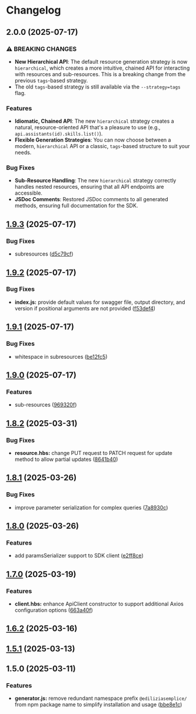 # Changelog

## 2.0.0 (2025-07-17)

### ⚠ BREAKING CHANGES

*   **New Hierarchical API**: The default resource generation strategy is now `hierarchical`, which creates a more intuitive, chained API for interacting with resources and sub-resources. This is a breaking change from the previous `tags`-based strategy.
*   The old `tags`-based strategy is still available via the `--strategy=tags` flag.

### Features

*   **Idiomatic, Chained API**: The new `hierarchical` strategy creates a natural, resource-oriented API that's a pleasure to use (e.g., `api.assistants(id).skills.list()`).
*   **Flexible Generation Strategies**: You can now choose between a modern, `hierarchical` API or a classic, `tags`-based structure to suit your needs.

### Bug Fixes

*   **Sub-Resource Handling**: The new `hierarchical` strategy correctly handles nested resources, ensuring that all API endpoints are accessible.
*   **JSDoc Comments**: Restored JSDoc comments to all generated methods, ensuring full documentation for the SDK.

## [1.9.3](https://github.com/enricodeleo/aquasdk/compare/v1.9.2...v1.9.3) (2025-07-17)

### Bug Fixes

* subresources ([d5c79cf](https://github.com/enricodeleo/aquasdk/commit/d5c79cf415f98acad37438ef8d841aafe85c74c1))

## [1.9.2](https://github.com/enricodeleo/aquasdk/compare/v1.9.1...v1.9.2) (2025-07-17)

### Bug Fixes

* **index.js:** provide default values for swagger file, output directory, and version if positional arguments are not provided ([f53def4](https://github.com/enricodeleo/aquasdk/commit/f53def45def6e48d71142e4a8fbfd203902e9fcf))

## [1.9.1](https://github.com/enricodeleo/aquasdk/compare/v1.9.0...v1.9.1) (2025-07-17)

### Bug Fixes

* whitespace in subresources ([be12fc5](https://github.com/enricodeleo/aquasdk/commit/be12fc5ba1e2cc254ed85f652ea4fd30b8fd8a92))

## [1.9.0](https://github.com/enricodeleo/aquasdk/compare/v1.8.3...v1.9.0) (2025-07-17)

### Features

* sub-resources ([969320f](https://github.com/enricodeleo/aquasdk/commit/969320fa3ba6a45eeb51ba44f472fb666417f0e0))

## [1.8.2](https://github.com/enricodeleo/aquasdk/compare/v1.8.1...v1.8.2) (2025-03-31)

### Bug Fixes

* **resource.hbs:** change PUT request to PATCH request for update method to allow partial updates ([8641b40](https://github.com/enricodeleo/aquasdk/commit/8641b40e5daefe7cf6ba1c5fb776f882cc847bb9))

## [1.8.1](https://github.com/enricodeleo/aquasdk/compare/v1.8.0...v1.8.1) (2025-03-26)

### Bug Fixes

* improve parameter serialization for complex queries ([7a8930c](https://github.com/enricodeleo/aquasdk/commit/7a8930cc00536d17e6cd0053117a9b8f94217a35))

## [1.8.0](https://github.com/enricodeleo/aquasdk/compare/v1.7.0...v1.8.0) (2025-03-26)

### Features

* add paramsSerializer support to SDK client ([e2ff8ce](https://github.com/enricodeleo/aquasdk/commit/e2ff8ce74b15075374c7d70025bf7367a8c04c10))

## [1.7.0](https://github.com/enricodeleo/aquasdk/compare/v1.6.2...v1.7.0) (2025-03-19)

### Features

* **client.hbs:** enhance ApiClient constructor to support additional Axios configuration options ([663a40f](https://github.com/enricodeleo/aquasdk/commit/663a40f4698f59b4720fd6509ea96a8ec3f5d910))

## [1.6.2](https://github.com/enricodeleo/aquasdk/compare/v1.6.1...v1.6.2) (2025-03-16)

## [1.5.1](https://github.com/enricodeleo/aquasdk/compare/1.5.0...1.5.1) (2025-03-13)

## 1.5.0 (2025-03-11)


### Features

* **generator.js:** remove redundant namespace prefix `@ediliziasemplice/` from npm package name to simplify installation and usage ([bbe8e1c](https://github.com/enricodeleo/aquasdk/commit/bbe8e1c325809598831349ea30e309f1950266de))